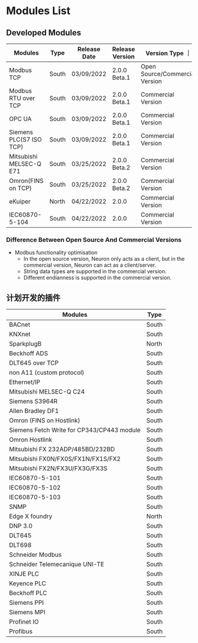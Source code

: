 # Modules List

## Developed Modules

| Modules                 | Type | Release Date | Release Version   | Version Type                     ｜
| ----------------------- | ---- |------------- | ----------------- | -------------------------------- |
| Modbus TCP              | South | 03/09/2022  | 2.0.0 Beta.1    | Open Source/Commercial Version |
| Modbus RTU over TCP     | South | 03/09/2022  | 2.0.0 Beta.1    | Commercial Version        |
| OPC UA                  | South | 03/09/2022  | 2.0.0 Beta.1    | Commercial Version        |
| Siemens PLC(S7 ISO TCP) | South | 03/09/2022  | 2.0.0 Beta.1    | Commercial Version        |
| Mitsubishi MELSEC-Q E71 | South | 03/25/2022  | 2.0.0 Beta.2    | Commercial Version        |
| Omron(FINS on TCP)      | South | 03/25/2022  | 2.0.0 Beta.2    | Commercial Version        |
| eKuiper                 | North | 04/22/2022  | 2.0.0           | Commercial Version        |
| IEC60870-5-104          | South | 04/22/2022  | 2.0.0           | Commercial Version        |

### Difference Between Open Source And Commercial Versions

* Modbus functionality optimisation
  * In the open source version, Neuron only acts as a client, but in the commercial version, Neuron can act as a client/server.
  * String data types are supported in the commercial version.
  * Different endianness is supported in the commercial version.

## 计划开发的插件

| Modules                                     | Type |
| ------------------------------------------- | ---- |
| BACnet                                      | South |
| KNXnet                                      | South |
| SparkplugB                                  | North |
| Beckhoff ADS                                | South |
| DLT645 over TCP                             | South |
| non A11 (custom protocol)                   | South |
| Ethernet/IP                                 | South |
| Mitsubishi MELSEC-Q C24                     | South |
| Siemens S3964R                              | South |
| Allen Bradley DF1                           | South |
| Omron (FINS on Hostlink)                    | South |
| Siemens Fetch Write for CP343/CP443 module  | South |
| Omron Hostlink                              | South |
| Mitsubishi FX 232ADP/485BD/232BD            | South |
| Mitsubishi FX0N/FX0S/FX1N/FX1S/FX2          | South |
| Mitsubishi FX2N/FX3U/FX3G/FX3S              | South |
| IEC60870-5-101                              | South |
| IEC60870-5-102                              | South |
| IEC60870-5-103                              | South |
| SNMP                                        | South |
| Edge X foundry                              | North |
| DNP 3.0                                     | South |
| DLT645                                      | South |
| DLT698                                      | South |
| Schneider Modbus                            | South |
| Schneider Telemecanique UNI-TE              | South |
| XINJE PLC                                   | South |
| Keyence PLC                                 | South |
| Beckhoff PLC                                | South |
| Siemens PPI                                 | South |
| Siemens MPI                                 | South |
| Profinet IO                                 | South |
| Profibus                                    | South |
